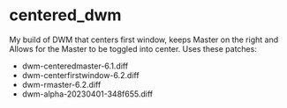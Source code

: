 # centered_dwm
My build of DWM that centers first window, keeps Master on the right and Allows for the Master to be toggled into center.
Uses these patches:
- dwm-centeredmaster-6.1.diff
- dwm-centerfirstwindow-6.2.diff
- dwm-rmaster-6.2.diff
- dwm-alpha-20230401-348f655.diff
